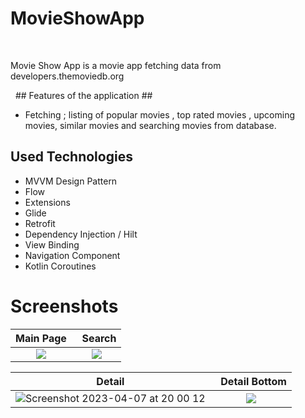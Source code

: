 
# MovieShowApp

 

Movie Show App is a movie app fetching data from developers.themoviedb.org

  ## Features of the application ##
- Fetching ; listing of popular movies , top rated movies , upcoming movies, similar movies and searching movies from database.

## Used Technologies
- MVVM Design Pattern
- Flow
- Extensions
- Glide
- Retrofit
- Dependency Injection / Hilt
- View Binding
- Navigation Component
- Kotlin Coroutines 


# Screenshots
Main Page |  Search 
:---:|:---:
![](https://user-images.githubusercontent.com/105877592/230648829-f8f63e8a-d108-43aa-b15d-7880f9447325.png)|![](https://user-images.githubusercontent.com/105877592/230648898-47353670-dc4f-4b83-83d3-4911c68477e3.png)

Detail |  Detail Bottom  
:---:|:---:
![Screenshot 2023-04-07 at 20 00 12](https://user-images.githubusercontent.com/105877592/230648958-6e854506-f70a-4a72-8219-fdb26e6ff62e.png)|![](https://user-images.githubusercontent.com/105877592/230648966-74b01b43-5309-4060-b3ca-90aef276d8ed.png)

